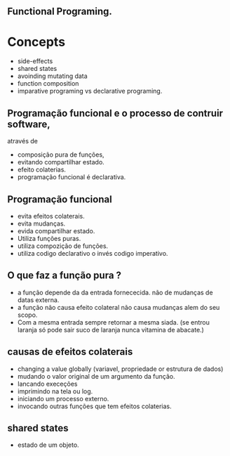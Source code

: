 ## Functional Programing. 

# Concepts 
- side-effects 
- shared states
- avoinding mutating data
- function composition
- imparative programing vs declarative programing. 
  
## Programação funcional e o processo de contruir software, 
através de 
- composição pura de funções, 
- evitando compartilhar estado. 
- efeito colaterias.
- programação funcional é declarativa. 
  
## Programação funcional 
- evita efeitos colaterais. 
- evita mudanças. 
- evida compartilhar estado. 
- Utiliza funções puras. 
- utiliza compozição de funções. 
- utiliza codigo declarativo o invés codigo imperativo. 

## O que faz a função pura ? 
- a função depende da da entrada fornececida. não de mudanças de datas externa. 
- a função não causa efeito colateral não causa mudanças alem do seu scopo. 
- Com a mesma entrada sempre retornar a mesma siada. (se entrou laranja só pode sair suco de laranja nunca vitamina de abacate.)

##  causas de efeitos colaterais 
- changing a value globally (variavel, propriedade or estrutura de dados)
- mudando o valor original de um argumento da função. 
- lancando execeções 
- imprimindo na tela ou log. 
- iniciando um processo externo.
- invocando outras funções que tem efeitos colaterias. 

## shared states

- estado de um objeto. 